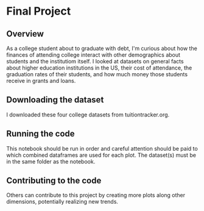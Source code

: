 # Final Project

## Overview

As a college student about to graduate with debt, I'm curious about how the finances of attending college interact with other demographics about students and the institutiom itself. I looked at datasets on general facts about higher education institutions in the US, their cost of attendance, the graduation rates of their students, and how much money those students receive in grants and loans. 

## Downloading the dataset

I downloaded these four college datasets from tuitiontracker.org. 


## Running the code

This notebook should be run in order and careful attention should be paid to which combined dataframes are used for each plot. The dataset(s) must be in the same folder as the notebook.

## Contributing to the code

Others can contribute to this project by creating more plots along other dimensions, potentially realizing new trends. 

